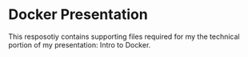 # Docker Presentation

This resposotiy contains supporting files required for my the technical portion of my presentation: Intro to Docker.
